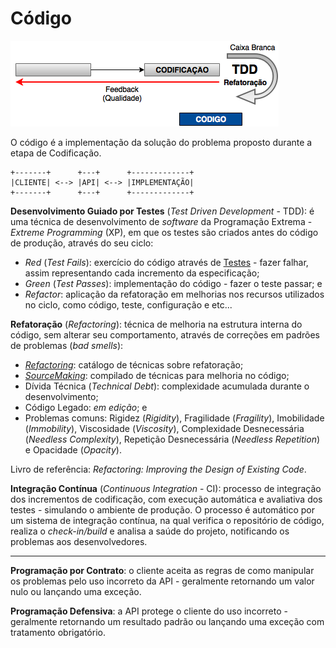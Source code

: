 # Código

![](/images/codigo.png)

O código é a implementação da solução do problema proposto durante a etapa de Codificação.

```
+-------+      +---+      +-------------+
|CLIENTE| <--> |API| <--> |IMPLEMENTAÇÃO|
+-------+      +---+      +-------------+
```

**Desenvolvimento Guiado por Testes** (_Test Driven Development_ - TDD): é uma técnica de desenvolvimento de _software_ da Programação Extrema - _Extreme Programming_ (XP), em que os testes são criados antes do código de produção, através do seu ciclo:
* _Red_ (_Test Fails_): exercício do código através de [Testes](/testes/README.md) - fazer falhar, assim representando cada incremento da especificação;
* _Green_ (_Test Passes_): implementação do código - fazer o teste passar; e
* _Refactor_: aplicação da refatoração em melhorias nos recursos utilizados no ciclo, como código, teste, configuração e etc...

**Refatoração** (_Refactoring_): técnica de melhoria na estrutura interna do código, sem alterar seu comportamento, através de correções em padrões de problemas (_bad smells_):

* _[Refactoring](http://refactoring.com)_: catálogo de técnicas sobre refatoração;
* _[SourceMaking](https://sourcemaking.com)_: compilado de técnicas para melhoria no código;
* Dívida Técnica (_Technical Debt_): complexidade acumulada durante o desenvolvimento;
* Código Legado: _em edição_; e
* Problemas comuns: Rigidez (_Rigidity_), Fragilidade (_Fragility_), Imobilidade (_Immobility_), Viscosidade (_Viscosity_), Complexidade Desnecessária (_Needless Complexity_), Repetição Desnecessária (_Needless Repetition_) e Opacidade (_Opacity_).

Livro de referência: _Refactoring: Improving the Design of Existing Code_.

**Integração Contínua** (_Continuous Integration_ - CI): processo de integração dos incrementos de codificação, com execução automática e avaliativa dos testes - simulando o ambiente de produção. O processo é automático por um sistema de integração contínua, na qual verifica o repositório de código, realiza o _check-in/build_ e analisa a saúde do projeto, notificando os problemas aos desenvolvedores.

---

**Programação por Contrato**: o cliente aceita as regras de como manipular os problemas pelo uso incorreto da API - geralmente retornando um valor nulo ou lançando uma exceção.

**Programação Defensiva**: a API protege o cliente do uso incorreto - geralmente retornando um resultado padrão ou lançando uma exceção com tratamento obrigatório.
